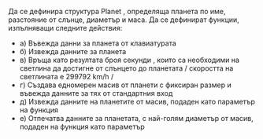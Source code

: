 Да се дефинира структура Planet , определяща планета по име, разстояние от слънце, диаметър и маса. 
Да се дефинират функции, изпълняващи следните действия:

* a) Въвежда данни за планета от клавиатурата
* б) Извежда данните за планета
* в) Връща като резултата броя секунди , които са необходими на светлина да достигне от слънцето до планетата / скоростта на светлината е 299792 km/h /
* г) Създава едномерен масив от планети с фиксиран размер и въвежда данните за тях от стандартния вход
* д) Извежда данните на планетите от масив, подаден като параметър на функция
* е) Отпечатва данните за планетата, с най-голям диаметър от масив, подаден на функция като параметър
